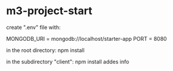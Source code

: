 # m3-project-start

create ".env" file with:

MONGODB_URI = mongodb://localhost/starter-app
PORT = 8080


in the root directory:
npm install

in the subdirectory "client":
npm install
addes info
